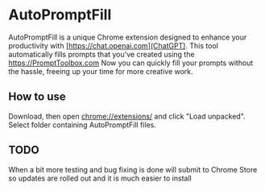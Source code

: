 # AutoPromptFill
AutoPromptFill is a unique Chrome extension designed to enhance your productivity with [https://chat.openai.com](ChatGPT). This tool automatically fills prompts that you've created using the https://PromptToolbox.com Now you can quickly fill your prompts without the hassle, freeing up your time for more creative work.

## How to use
Download, then open [chrome://extensions/](chrome://extensions/) and click "Load unpacked". Select folder containing AutoPromptFill files.

## TODO
When a bit more testing and bug fixing is done will submit to Chrome Store so updates are rolled out and it is much easier to install

